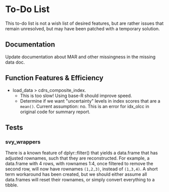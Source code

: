# To-Do List

This to-do list is not a wish list of desired features, but are rather issues that remain unresolved, but may have been patched with a temporary solution.

## Documentation

Update documentation about MAR and other missingness in the missing data doc.

## Function Features & Efficiency

* load_data > cdrs_composite_index.
    * This is too slow! Using base-R should improve speed.
    * Determine if we want "uncertainty" levels in index scores that are a `mean()`. Current assumption: no. This is an error for idx_olcc in original code for summary report.

## Tests

### svy_wrappers

There is a known feature of dplyr::filter() that yields a data.frame that has adjusted rownames, such that they are reconstructed. For example, a data.frame with 4 rows, with rownames 1:4, once filtered to remove the second row, will now have rownames `(1,2,3)`, instead of `(1,3,4)`. A short term workaround has been created, but we should either assume all data.frames will reset their rownames, or simply convert everything to a tibble.
